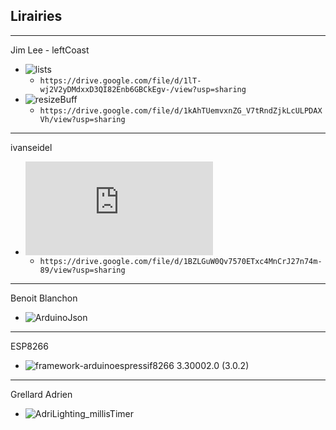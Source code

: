 ## Lirairies  
---
Jim Lee - leftCoast  
- ![lists](https://github.com/leftCoast/LC_baseTools) 
  -   `https://drive.google.com/file/d/1lT-wj2V2yDMdxxD3QI82Enb6GBCkEgv-/view?usp=sharing`  
- ![resizeBuff](https://github.com/leftCoast/LC_baseTools) 
  - `https://drive.google.com/file/d/1kAhTUemvxnZG_V7tRndZjkLcULPDAXVh/view?usp=sharing`  
---
ivanseidel    
- ![LList](https://github.com/DmytroKorniienko/FireLamp_JeeUI/blob/master/include/LList.h) 
  - `https://drive.google.com/file/d/1BZLGuW0Qv7570ETxc4MnCrJ27n74m-89/view?usp=sharing`  
---
Benoit Blanchon  
- ![ArduinoJson](https://github.com/bblanchon/ArduinoJson) 
--- 
ESP8266 
- ![framework-arduinoespressif8266 3.30002.0 (3.0.2) ](https://github.com/esp8266/Arduino) 
---
Grellard Adrien  
- ![AdriLighting_millisTimer](https://github.com/AdriLighting/millisTimer.git) 
